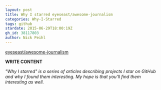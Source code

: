 ```yaml
---
layout: post
title: Why I starred eyeseast/awesome-journalism
categories: Why-I-Starred
tags: github
stardate: 2015-06-29T18:00:19Z
gh_id: 38117803
author: Nick Peihl
---
```


[eyeseast/awesome-journalism](star.repo.html_url)

**WRITE CONTENT**

*"Why I starred" is a series of articles describing projects I star on GitHub and why I found them interesting. My hope is that you'll find them interesting as well.*

